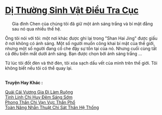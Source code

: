 <a href="https://truyentiki.com/di-thuong-sinh-vat-dieu-tra-cuc.33881/" title="Dị Thường Sinh Vật Điều Tra Cục"><h1>Dị Thường Sinh Vật Điều Tra Cục</h1></a><div style="display:table"><img align="right" style="float: left; padding: 10px;" src="https://truyentiki.com/images/story/200x260/33881.jpg" alt="">Gia đình Chen của chúng tôi đã giữ một ánh sáng trắng và bí mật đằng sau nó qua nhiều thế hệ. <p></p> Ông tôi nói với tôi: một nơi khác được ghi lại trong "Shan Hai Jing" được giấu ở nơi không có ánh sáng. Một số người muốn công khai bí mật của thế giới, nhưng một số người đang cố che đậy sự tồn tại của nó. Nhưng cuối cùng tất cả đều biến mất dưới ánh sáng. Bạn được chọn bởi ánh sáng trắng ... <p></p> Từ lúc tôi đốt đèn và thờ đèn, tôi xóa sạch dấu vết của mình trên thế giới. Tôi không biết nếu tôi có thể quay lại.</div><p><br><b>Truyện Hay Khác :</b></p><a href="https://truyentiki.com/quai-cai-vuong-gia-di-lam-ruong.33880/" alt="Quải Cái Vương Gia Đi Làm Ruộng">Quải Cái Vương Gia Đi Làm Ruộng</a><br/><a href="https://medium.com/@hoangminhquan16819844/tinh-linh-chi-huy-%C4%91%C3%AAm-s%C3%A1ng-s%E1%BB%9Bm-e2e0568af2c5" alt="Tinh Linh Chi Huy Đêm Sáng Sớm">Tinh Linh Chi Huy Đêm Sáng Sớm</a><br/><a href="https://www.wattpad.com/story/228129158-phong-thn-chi-vn-vc-thn-ph" alt="Phong Thần Chi Vạn Vực Thần Phổ">Phong Thần Chi Vạn Vực Thần Phổ</a><br/><a href="https://www.pinterest.com/pin/594756694531393996/" alt="Toàn Năng Nhẫn Thuật Chi Sát Thần Hệ Thống">Toàn Năng Nhẫn Thuật Chi Sát Thần Hệ Thống</a><br/>